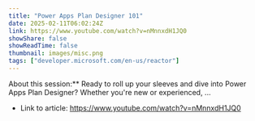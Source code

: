 ```yaml
---
title: "Power Apps Plan Designer 101"
date: 2025-02-11T06:02:24Z
link: https://www.youtube.com/watch?v=nMnnxdH1JQ0
showShare: false
showReadTime: false
thumbnail: images/misc.png
tags: ["developer.microsoft.com/en-us/reactor"]
---
```

About this session:** Ready to roll up your sleeves and dive into Power Apps Plan Designer? Whether you're new or experienced, ...

- Link to article: https://www.youtube.com/watch?v=nMnnxdH1JQ0
